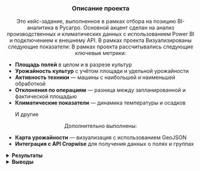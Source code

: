 <h3 align="center">Описание проекта</h3>
<p align="center">
Это кейс-задание, выполненное в рамках отбора на позицию BI-аналитика в Русагро. Основной акцент сделан на анализ производственных и климатических данных с использованием Power BI и подключением к внешнему API.
В рамках проекта Визуализированы следующие показатели:
В рамках проекта рассчитывались следующие ключевые метрики:

- **Площадь полей** в целом и в разрезе культур  
- **Урожайность культур** с учётом площади и удельной урожайности  
- **Активность техники** — машины с наибольшей и наименьшей обработкой  
- **Отклонения по операциям** — разница между запланированной и фактической площадью  
- **Климатические показатели** — динамика температуры и осадков </p> И другие 
<p align="center">
  Дополнительно выполнены:
  
- **Карта урожайности** — визуализация с использованием GeoJSON  
- **Интеграция с API Cropwise** для получения данных о полях и группах
</p>


<details>

<summary><strong>Результаты</strong></summary>

Визуализации выполнены на основе следующих исходных файлов:  
**`Поля.csv`**, **`Температура и осадки.csv`**, **`Операции на поле.csv`**.  
Итоговые визуализации собраны в Power BI-файле:  
**`Кейс РосАгро визуализации.pbix`**

<summary><strong>Задание 1: Расчёт общей площади всех полей</strong></summary>

Рассчитана суммарная площадь всех полей на основе исходных данных.  
Для отображения использована визуализация в формате **карточки (card)** в Power BI.

![Общая площадь полей](https://drive.google.com/uc?export=view&id=1msuNhnLHLbd3YoGhSCgTa1p7UGXZa4Cg)

---

<summary><strong>Задание 2: График площадей полей в разрезе культур (2023)</strong></summary>

Построена визуализация, отражающая распределение площадей между культурами за 2023 год.  
Использована **группированная столбчатая диаграмма** в Power BI.

![Площади по культурам 2023](https://drive.google.com/uc?export=view&id=1bFijrry-FRxjO85fmdukdnq340bXe8qu)

---

<summary><strong>Задание 3: Расчёт общего урожая по культурам</strong></summary>

Построена визуализация общего урожая по каждой культуре.  
Расчёт производился по формуле: **Урожай = Урож. ц/га × Площадь, га**.  
Использована **группированная столбчатая диаграмма** в Power BI.

![Урожай по культурам](https://drive.google.com/uc?export=view&id=1dOlQnWu-uOr5RpdbBM7tI0ww295Z09a6)

---

<summary><strong>Задание 4: Машины с наибольшей и наименьшей обработанной площадью</strong></summary>

Проведён анализ техники по объёму обработанной площади.  
Построены два отдельных графика:  
– **машины с наибольшей площадью обработки**,  
– **машины с наименьшей площадью обработки**.


![Наибольшая площадь](https://drive.google.com/uc?export=view&id=1aKrsMy4F6EFjy4DIvUlr8xjNNMbsR47y)  

![Наименьшая площадь](https://drive.google.com/uc?export=view&id=1DocNR5LhDAJ8ZdqTXxf-0W52z2WWL2hv)

---


<summary><strong>Задание 5: Отклонение между завершённой и запланированной площадью</strong></summary>

Построена таблица с расчётом **отклонения в процентах** между фактической и плановой площадью для каждой технологической операции со статусом «Сделано».  
Для удобства восприятия использовано **условное форматирование**, выделяющее значительные отклонения.

![Отклонения по операциям](https://drive.google.com/uc?export=view&id=1xL82F4bGb1Umc1bxfEmLooDNWBFEHpy8)

---

<summary><strong>Задание 6: Сравнительный анализ температуры воздуха (2022 и 2023)</strong></summary>

Построен линейный график, отображающий **динамику температуры воздуха** по месяцам в 2022 и 2023 годах.  
Визуализация позволяет сопоставить сезонные изменения и отличия между двумя периодами.

![Температура 2022–2023](https://drive.google.com/uc?export=view&id=1DJg-W-m9aAXO4to2yLiKOmcEtJuudCj-)

---

<summary><strong>Задание 7: Месяц с наибольшим количеством осадков (2022 и 2023)</strong></summary>

Проведён анализ суммы осадков (мм) по месяцам.  
Определены месяцы с **наибольшим количеством осадков** в 2022 и 2023 годах на основе агрегированных значений.

![Осадки 2022](https://drive.google.com/uc?export=view&id=1wQJeWS9KMrr7Qg2wOIjCzKOwGJl057AD)  

![Осадки 2023](https://drive.google.com/uc?export=view&id=1oRU1cFe3AxY0EmqnkxqchvTbldlrOhx9)

---

<summary><strong>Задание 8: Геокарта с градиентной заливкой по урожайности</strong></summary>

Создана **карта фигур (Shape Map)** на основе предоставленного GeoJSON-файла **`Карта полей.json`**.  
Насыщенность цвета отображает **урожайность в ц/га** по каждому полю.  
Поля идентифицированы по **ID**, визуализация реализована через градиентную шкалу в Power BI.

![Карта урожайности](https://drive.google.com/uc?export=view&id=1pyzpDlQ9Mrjg6aq0MN5vYmPO4U1juRYi)

---

<summary><strong>Задание 9: Подключение к API системы Cropwise</strong></summary>

Проведено тестовое подключение к API Cropwise через Power BI.  
Получены данные о полях и их группах, построена таблица с колонками:  
**Группа полей**, **Наименование поля**, **Обрабатываемая площадь**.

Для подключения использовались следующие ресурсы:
- [Документация API](https://cropwiseoperations.docs.apiary.io/)
- [Эндпоинт Fields](https://operations.cropwise.com/api/v3/fields)
- [Эндпоинт Field Groups](https://operations.cropwise.com/api/v3/field_groups)
- [Инструкция по подключению к Power BI](https://github.com/cropio/cropio-powerbi/)

![Таблица из API Cropwise](https://drive.google.com/uc?export=view&id=1iz915c86yqM6xjyHp2JolQUXBNjWBTN_)


</details>

<details> 

<summary><strong>Выводы</strong></summary>

📌 На основе рассчитанных показателей и визуализированных графиков был построен итоговый дашборд.

На основе рассчитанных показателей и визуализированных графиков был построен итоговый дашборд в Power BI  
и опубликован в облачную среду **Power BI Service** для удобного доступа и презентации результатов анализа..  
Визуализация позволяет быстро оценить ключевые аспекты сельскохозяйственной деятельности компании: эффективность техники, урожайность культур, соблюдение планов и климатические условия.

**Основные выводы:**
- Имеются значительные отклонения между плановыми и фактическими площадями по ряду операций, что может говорить о проблемах в планировании или исполнении.
- Некоторые машины обрабатывают значительно большие объёмы, в то время как часть техники используется слабо — есть потенциал для оптимизации загрузки.
- Урожайность варьируется по культурам и полям — с помощью геокарты можно выявлять зоны с высокой и низкой продуктивностью.
- Анализ температур и осадков помогает учитывать погодные риски при планировании сезонных работ.
- Интеграция с API Cropwise позволяет оперативно получать актуальные данные и строить дашборды без ручной обработки.

Итоговая модель может быть использована как база для более глубокой аналитики и мониторинга в режиме реального времени.

</details>
